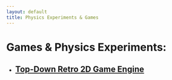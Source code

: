 ```yaml
---
layout: default
title: Physics Experiments & Games
---
```


<h1 class="owner-name">Games & Physics Experiments:</h1>

<ul>
  <li><h2><a href="{{ site.url }}/retro-2d-game-engine-demo/">Top-Down Retro 2D Game Engine</a></h2></li>
</ul>

